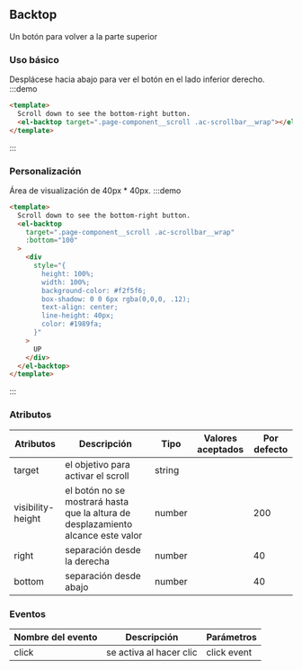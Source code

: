 ## Backtop

Un botón para volver a la parte superior

### Uso básico

Desplácese hacia abajo para ver el botón en el lado inferior derecho.
:::demo

```html
<template>
  Scroll down to see the bottom-right button.
  <el-backtop target=".page-component__scroll .ac-scrollbar__wrap"></el-backtop>
</template>
```

:::

### Personalización

Área de visualización de 40px \* 40px.
:::demo

```html
<template>
  Scroll down to see the bottom-right button.
  <el-backtop
    target=".page-component__scroll .ac-scrollbar__wrap"
    :bottom="100"
  >
    <div
      style="{
        height: 100%;
        width: 100%;
        background-color: #f2f5f6;
        box-shadow: 0 0 6px rgba(0,0,0, .12);
        text-align: center;
        line-height: 40px;
        color: #1989fa;
      }"
    >
      UP
    </div>
  </el-backtop>
</template>
```

:::

### Atributos

| Atributos         | Descripción                                                                      | Tipo   | Valores aceptados | Por defecto |
| ----------------- | -------------------------------------------------------------------------------- | ------ | ----------------- | ----------- |
| target            | el objetivo para activar el scroll                                               | string |                   |             |
| visibility-height | el botón no se mostrará hasta que la altura de desplazamiento alcance este valor | number |                   | 200         |
| right             | separación desde la derecha                                                      | number |                   | 40          |
| bottom            | separación desde abajo                                                           | number |                   | 40          |

### Eventos

| Nombre del evento | Descripción             | Parámetros  |
| ----------------- | ----------------------- | ----------- |
| click             | se activa al hacer clic | click event |
